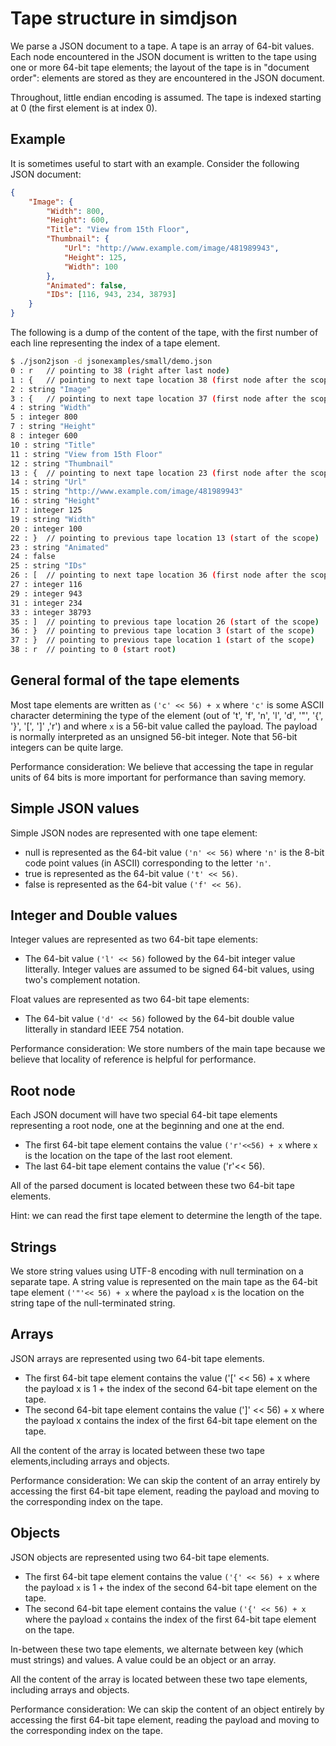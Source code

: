 
# Tape structure in simdjson 

We parse a JSON document to a tape. A tape is an array of 64-bit values. Each node encountered in the JSON document is written to the tape using one or more 64-bit tape elements; the layout of the tape is in "document order": elements are stored as they are encountered in the JSON document. 

Throughout, little endian encoding is assumed. The tape is indexed starting at 0 (the first element is at index 0).

## Example

It is sometimes useful to start with an example. Consider the following JSON document:

```json
{
	"Image": {
		"Width": 800,
		"Height": 600,
		"Title": "View from 15th Floor",
		"Thumbnail": {
			"Url": "http://www.example.com/image/481989943",
			"Height": 125,
			"Width": 100
		},
		"Animated": false,
		"IDs": [116, 943, 234, 38793]
	}
}
```

The following is a dump of the content of the tape, with the first number of each line representing the index of a tape element.

```bash
$ ./json2json -d jsonexamples/small/demo.json
0 : r	// pointing to 38 (right after last node)
1 : {	// pointing to next tape location 38 (first node after the scope)
2 : string "Image"
3 : {	// pointing to next tape location 37 (first node after the scope)
4 : string "Width"
5 : integer 800
7 : string "Height"
8 : integer 600
10 : string "Title"
11 : string "View from 15th Floor"
12 : string "Thumbnail"
13 : {	// pointing to next tape location 23 (first node after the scope)
14 : string "Url"
15 : string "http://www.example.com/image/481989943"
16 : string "Height"
17 : integer 125
19 : string "Width"
20 : integer 100
22 : }	// pointing to previous tape location 13 (start of the scope)
23 : string "Animated"
24 : false
25 : string "IDs"
26 : [	// pointing to next tape location 36 (first node after the scope)
27 : integer 116
29 : integer 943
31 : integer 234
33 : integer 38793
35 : ]	// pointing to previous tape location 26 (start of the scope)
36 : }	// pointing to previous tape location 3 (start of the scope)
37 : }	// pointing to previous tape location 1 (start of the scope)
38 : r	// pointing to 0 (start root)

```

## General formal of the tape elements

Most tape elements  are written as `('c' << 56) + x` where `'c'` is some ASCII character determining the type of the element (out of 't', 'f', 'n', 'l', 'd', '"', '{', '}', '[', ']' ,'r') and where `x` is a 56-bit value called the payload. The payload is normally interpreted as an unsigned 56-bit integer. Note that 56-bit integers can be quite large.


Performance consideration: We believe that  accessing the tape in regular units of 64 bits is more important for performance than saving memory. 

## Simple JSON values

Simple JSON nodes are represented with one tape element:

- null is  represented as the 64-bit value `('n' << 56)` where `'n'` is the 8-bit code point values (in ASCII) corresponding to the letter `'n'`.
- true is  represented as the 64-bit value `('t' << 56)`.
- false is  represented as the 64-bit value `('f' << 56)`.


## Integer and Double values

Integer values are represented as two 64-bit tape elements:
- The 64-bit value `('l' << 56)` followed by the 64-bit integer value litterally. Integer values are assumed to be signed 64-bit values, using two's complement notation.

Float values are represented as two 64-bit tape elements:
- The 64-bit value `('d' << 56)` followed by the 64-bit double value litterally in standard IEEE 754 notation.

Performance consideration: We store numbers of the main tape because we believe that locality of reference is helpful for performance. 

## Root node

Each JSON document will have two special 64-bit tape elements representing a root node, one at the beginning and one at the end.

- The first 64-bit tape element contains the value `('r'<<56) + x` where `x` is the location on the tape of the last root element.
- The last 64-bit tape element contains the value ('r'<< 56).

All of the parsed document is located between these two 64-bit tape elements.

Hint: we can read the first tape element to determine the length of the tape.


## Strings

We store string values using UTF-8 encoding with null termination on a separate tape. A string value is represented on the main tape as the 64-bit tape element `('"'<< 56) + x` where the payload `x` is the location on the string tape of the null-terminated string. 

## Arrays 

JSON arrays are represented using two 64-bit tape elements.

- The first  64-bit tape element contains the value ('[' << 56) + x where the payload x is 1 + the index of the second 64-bit tape element on the tape. 
- The second 64-bit tape element contains the value (']' << 56) + x where the payload x contains the index of the first 64-bit tape element on the tape.

All the content of the array is located between these two tape elements,including arrays and objects.

Performance consideration: We can skip the content of an array entirely by accessing the first 64-bit tape element, reading the payload and moving to the corresponding index on the tape.

## Objects 

JSON objects are represented using two 64-bit tape elements.

- The first  64-bit tape element contains the value `('{' << 56) + x` where  the payload  `x` is 1 + the index of the second 64-bit tape element on the tape.
- The second 64-bit tape element contains the value `('{' << 56) + x` where   the payload `x` contains the index of the first 64-bit tape element on the tape.

In-between these two tape elements, we alternate between key (which must strings) and values. A value could be an object or an array.

All the content of the array is located between these two tape elements, including arrays and objects. 

Performance consideration: We can skip the content of an object entirely by accessing the first 64-bit tape element, reading the payload and moving to the corresponding index on the tape.
 
